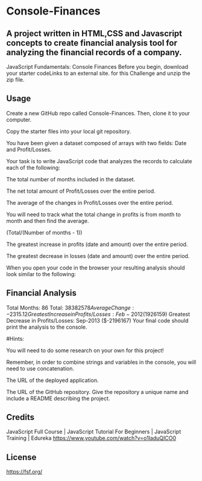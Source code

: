 # Console-Finances

## A project written in HTML,CSS and Javascript concepts to create financial analysis tool for analyzing the financial records of a company.

JavaScript Fundamentals: Console Finances
Before you begin, download your starter codeLinks to an external site. for this Challenge and unzip the zip file.

## Usage
Create a new GitHub repo called Console-Finances. Then, clone it to your computer.

Copy the starter files into your local git repository.

You have been given a dataset composed of arrays with two fields: Date and Profit/Losses.

Your task is to write JavaScript code that analyzes the records to calculate each of the following:

The total number of months included in the dataset.

The net total amount of Profit/Losses over the entire period.

The average of the changes in Profit/Losses over the entire period.

You will need to track what the total change in profits is from month to month and then find the average.

(Total/(Number of months - 1))

The greatest increase in profits (date and amount) over the entire period.

The greatest decrease in losses (date and amount) over the entire period.

When you open your code in the browser your resulting analysis should look similar to the following:

Financial Analysis
----------------------------
Total Months: 86
Total: $38382578
Average Change: -2315.12
Greatest Increase in Profits/Losses: Feb-2012 ($1926159)
Greatest Decrease in Profits/Losses: Sep-2013 ($-2196167)
Your final code should print the analysis to the console.

#Hints:

You will need to do some research on your own for this project!

Remember, in order to combine strings and variables in the console, you will need to use concatenation.




The URL of the deployed application.

The URL of the GitHub repository. Give the repository a unique name and include a README describing the project.


## Credits
 
JavaScript Full Course | JavaScript Tutorial For Beginners | JavaScript Training | Edureka
https://www.youtube.com/watch?v=o1IaduQICO0



## License
<https://fsf.org/>


